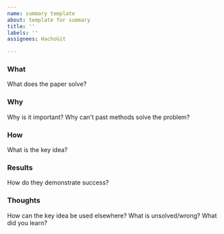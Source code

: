```yaml
---
name: summary template
about: template for summary
title: ''
labels: ''
assignees: HachoGit

---
```


### What
What does the paper solve?
### Why
Why is it important? Why can't past methods solve the problem?
### How
What is the key idea?
### Results
How do they demonstrate success?
### Thoughts
How can the key idea be used elsewhere? What is unsolved/wrong? What did you learn?
